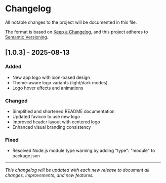 # Changelog

All notable changes to the project will be documented in this file.

The format is based on [Keep a Changelog](https://keepachangelog.com/en/1.0.0/),
and this project adheres to [Semantic Versioning](https://semver.org/spec/v2.0.0.html).

## [1.0.3] - 2025-08-13

### Added

- New app logo with icon-based design
- Theme-aware logo variants (light/dark modes)
- Logo hover effects and animations

### Changed

- Simplified and shortened README documentation
- Updated favicon to use new logo
- Improved header layout with centered logo
- Enhanced visual branding consistency

### Fixed

- Resolved Node.js module type warning by adding "type": "module" to package.json

---

_This changelog will be updated with each new release to document all changes, improvements, and new features._
